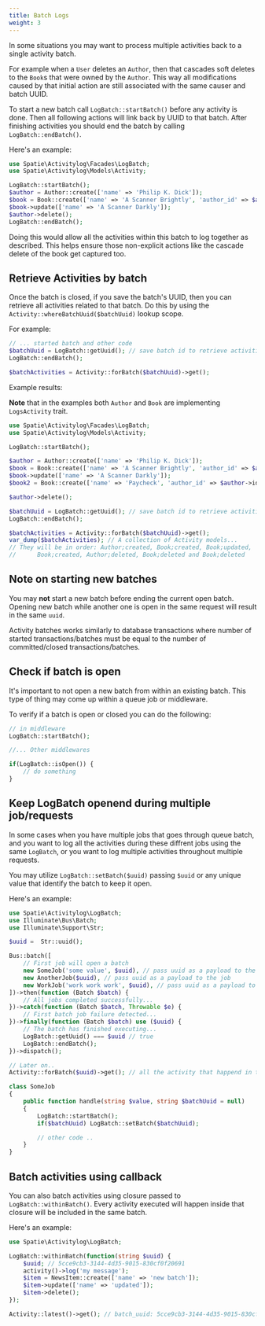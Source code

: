 ```yaml
---
title: Batch Logs
weight: 3
---
```


In some situations you may want to process multiple activities back to a single activity batch.

For example when a `User` deletes an `Author`, then that cascades soft deletes to the `Book`s that were owned by the `Author`. This way all modifications caused by that initial action are still associated with the same causer and batch UUID.

To start a new batch call `LogBatch::startBatch()` before any activity is done. Then all following actions will link back by UUID to that batch. After finishing activities you should end the batch by calling `LogBatch::endBatch()`.

Here's an example:

```php
use Spatie\Activitylog\Facades\LogBatch;
use Spatie\Activitylog\Models\Activity;

LogBatch::startBatch();
$author = Author::create(['name' => 'Philip K. Dick']);
$book = Book::create(['name' => 'A Scanner Brightly', 'author_id' => $author->id]);
$book->update(['name' => 'A Scanner Darkly']);
$author->delete();
LogBatch::endBatch();
```

Doing this would allow all the activities within this batch to log together as described. This helps ensure those non-explicit actions like the cascade delete of the book get captured too.

## Retrieve Activities by batch

Once the batch is closed, if you save the batch's UUID, then you can retrieve all activities related to that batch. Do this by using the `Activity::whereBatchUuid($batchUuid)` lookup scope.

For example:

```php
// ... started batch and other code
$batchUuid = LogBatch::getUuid(); // save batch id to retrieve activities later
LogBatch::endBatch();

$batchActivities = Activity::forBatch($batchUuid)->get();
```

Example results:

**Note** that in the examples both `Author` and `Book` are implementing `LogsActivity` trait.

```php
use Spatie\Activitylog\Facades\LogBatch;
use Spatie\Activitylog\Models\Activity;

LogBatch::startBatch();

$author = Author::create(['name' => 'Philip K. Dick']);
$book = Book::create(['name' => 'A Scanner Brightly', 'author_id' => $author->id]);
$book->update(['name' => 'A Scanner Darkly']);
$book2 = Book::create(['name' => 'Paycheck', 'author_id' => $author->id]);

$author->delete();

$batchUuid = LogBatch::getUuid(); // save batch id to retrieve activities later
LogBatch::endBatch();

$batchActivities = Activity::forBatch($batchUuid)->get();
var_dump($batchActivities); // A collection of Activity models...
// They will be in order: Author;created, Book;created, Book;updated,
//      Book;created, Author;deleted, Book;deleted and Book;deleted
```

## Note on starting new batches

You may **not** start a new batch before ending the current open batch. Opening new batch while another one is open in the same request will result in the same `uuid`.

Activity batches works similarly to database transactions where number of started transactions/batches must be equal to the number of committed/closed transactions/batches.

## Check if batch is open

It's important to not open a new batch from within an existing batch. This type of thing may come up within a queue job or middleware.

To verify if a batch is open or closed you can do the following:

```php
// in middleware
LogBatch::startBatch();

//... Other middlewares

if(LogBatch::isOpen()) {
    // do something
}

```

## Keep LogBatch openend during multiple job/requests

In some cases when you have multiple jobs that goes through queue batch, and you want to log all the activities during these diffrent jobs using the same `LogBatch`, or you want to log multiple activities throughout multiple requests.

You may utilize `LogBatch::setBatch($uuid)` passing `$uuid` or any unique value that identify the batch to keep it open.

Here's an example:

```php
use Spatie\Activitylog\LogBatch;
use Illuminate\Bus\Batch;
use Illuminate\Support\Str;

$uuid =  Str::uuid();

Bus::batch([
    // First job will open a batch
    new SomeJob('some value', $uuid), // pass uuid as a payload to the job
    new AnotherJob($uuid), // pass uuid as a payload to the job
    new WorkJob('work work work', $uuid), // pass uuid as a payload to the job
])->then(function (Batch $batch) {
    // All jobs completed successfully...
})->catch(function (Batch $batch, Throwable $e) {
    // First batch job failure detected...
})->finally(function (Batch $batch) use ($uuid) {
    // The batch has finished executing...
    LogBatch::getUuid() === $uuid // true
    LogBatch::endBatch();
})->dispatch();

// Later on..
Activity::forBatch($uuid)->get(); // all the activity that happend in the batch

```

```php
class SomeJob
{
    public function handle(string $value, string $batchUuid = null)
    {
        LogBatch::startBatch();
        if($batchUuid) LogBatch::setBatch($batchUuid);

        // other code ..
    }
}

```

## Batch activities using callback

You can also batch activities using closure passed to `LogBatch::withinBatch()`. Every activity executed will happen inside that closure will be included in the same batch.

Here's an example:

```php
use Spatie\Activitylog\LogBatch;

LogBatch::withinBatch(function(string $uuid) {
    $uuid; // 5cce9cb3-3144-4d35-9015-830cf0f20691
    activity()->log('my message');
    $item = NewsItem::create(['name' => 'new batch']);
    $item->update(['name' => 'updated']);
    $item->delete();
});

Activity::latest()->get(); // batch_uuid: 5cce9cb3-3144-4d35-9015-830cf0f20691

```
